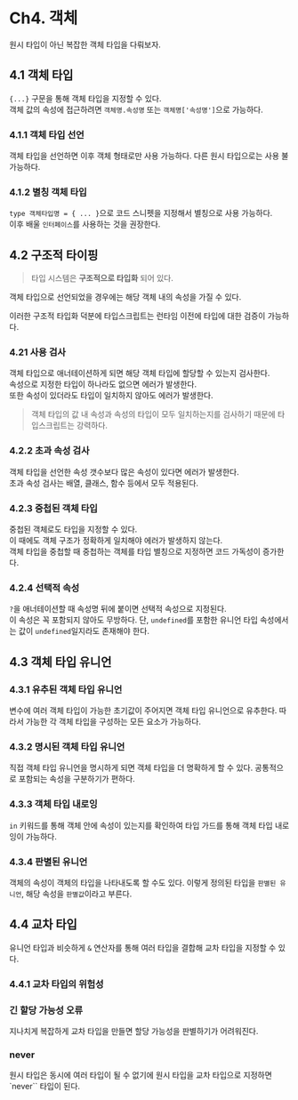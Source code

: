 # Ch4. 객체

원시 타입이 아닌 복잡한 객체 타입을 다뤄보자.

## 4.1 객체 타입

`{...}` 구문을 통해 객체 타입을 지정할 수 있다.  
객체 값의 속성에 접근하려면 `객체명.속성명` 또는 `객체명['속성명']`으로 가능하다.

### 4.1.1 객체 타입 선언

객체 타입을 선언하면 이후 객체 형태로만 사용 가능하다. 다른 원시 타입으로는 사용 불가능하다.

### 4.1.2 별칭 객체 타입

`type 객체타입명 = { ... }`으로 코드 스니펫을 지정해서 별칭으로 사용 가능하다.  
이후 배울 `인터페이스`를 사용하는 것을 권장한다.

## 4.2 구조적 타이핑

> 타입 시스템은 **구조적으로 타입화** 되어 있다.

객체 타입으로 선언되었을 경우에는 해당 객체 내의 속성을 가질 수 있다.

이러한 구조적 타입화 덕분에 타입스크립트는 런타임 이전에 타입에 대한 검증이 가능하다.

### 4.21 사용 검사

객체 타입으로 애너테이션하게 되면 해당 객체 타입에 할당할 수 있는지 검사한다.  
속성으로 지정한 타입이 하나라도 없으면 에러가 발생한다.  
또한 속성이 있더라도 타입이 일치하지 않아도 에러가 발생한다.

> 객체 타입의 값 내 속성과 속성의 타입이 모두 일치하는지를 검사하기 때문에 타입스크립트는 강력하다.

### 4.2.2 초과 속성 검사

객체 타입을 선언한 속성 갯수보다 많은 속성이 있다면 에러가 발생한다.  
초과 속성 검사는 배열, 클래스, 함수 등에서 모두 적용된다.

### 4.2.3 중첩된 객체 타입

중첩된 객체로도 타입을 지정할 수 있다.  
이 때에도 객체 구조가 정확하게 일치해야 에러가 발생하지 않는다.  
객체 타입을 중첩할 때 중첩하는 객체를 타입 별칭으로 지정하면 코드 가독성이 증가한다.

### 4.2.4 선택적 속성

`?`을 애너테이션할 때 속성명 뒤에 붙이면 선택적 속성으로 지정된다.  
이 속성은 꼭 포함되지 않아도 무방하다. 단, `undefined`를 포함한 유니언 타입 속성에서는 값이 `undefined`일지라도 존재해야 한다.

## 4.3 객체 타입 유니언

### 4.3.1 유추된 객체 타입 유니언

변수에 여러 객체 타입이 가능한 초기값이 주어지면 객체 타입 유니언으로 유추한다. 따라서 가능한 각 객체 타입을 구성하는 모든 요소가 가능하다.

### 4.3.2 명시된 객체 타입 유니언

직접 객체 타입 유니언을 명시하게 되면 객체 타입을 더 명확하게 할 수 있다. 공통적으로 포함되는 속성을 구분하기가 편하다.

### 4.3.3 객체 타입 내로잉

`in` 키워드를 통해 객체 안에 속성이 있는지를 확인하여 타입 가드를 통해 객체 타입 내로잉이 가능하다.

### 4.3.4 판별된 유니언

객체의 속성이 객체의 타입을 나타내도록 할 수도 있다. 이렇게 정의된 타입을 `판별된 유니언`, 해당 속성을 `판별값`이라고 부른다.

## 4.4 교차 타입

유니언 타입과 비슷하게 `&` 연산자를 통해 여러 타입을 결합해 교차 타입을 지정할 수 있다.

### 4.4.1 교차 타입의 위험성

### 긴 할당 가능성 오류

지나치게 복잡하게 교차 타입을 만들면 할당 가능성을 판별하기가 어려워진다.

### never

원시 타입은 동시에 여러 타입이 될 수 없기에 원시 타입을 교차 타입으로 지정하면 `never`` 타입이 된다.
